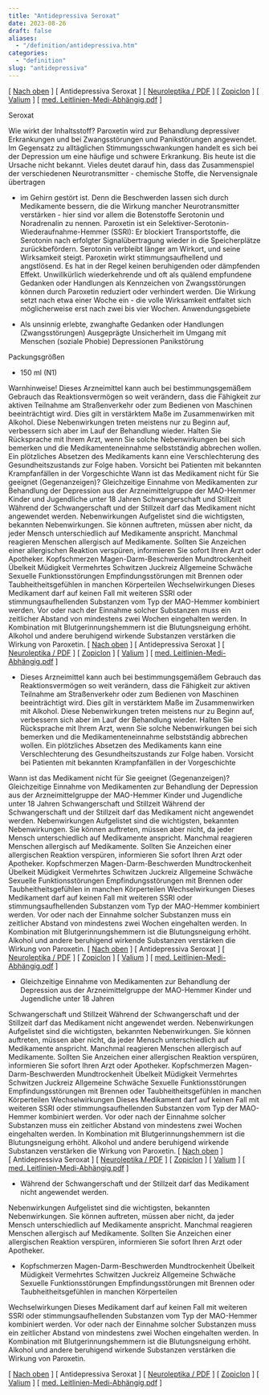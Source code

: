 ```yaml
---
title: "Antidepressiva Seroxat"
date: 2023-08-26
draft: false
aliases:
  - "/definition/antidepressiva.htm"
categories:
  - "definition"
slug: "antidepressiva"
---
```


[ [Nach oben](definitionen.htm) ] [ Antidepressiva Seroxat ] [ [Neuroleptika / PDF](../medis/neurol.pdf) ] [ [Zopiclon](../medis/zopiclon/zopiclon/index.htm) ] [ [Valium](borderline-valium.htm) ] [ [med. Leitlinien-Medi-Abhängig.pdf](med-leitlinien-medis-abhaeng.pdf) ]

Seroxat

Wie wirkt der Inhaltsstoff? Paroxetin wird zur Behandlung depressiver
Erkrankungen und bei Zwangsstörungen und Panikstörungen angewendet. Im Gegensatz zu alltäglichen Stimmungsschwankungen handelt es sich bei der
Depression um eine häufige und schwere Erkrankung. Bis heute ist die Ursache
nicht bekannt. Vieles deutet darauf hin, dass das Zusammenspiel der
verschiedenen Neurotransmitter - chemische Stoffe, die Nervensignale übertragen
- im Gehirn gestört ist. Denn die Beschwerden lassen sich durch Medikamente
bessern, die die Wirkung mancher Neurotransmitter verstärken - hier sind vor
allem die Botenstoffe Serotonin und Noradrenalin zu nennen. Paroxetin ist ein Selektiver-Serotonin-Wiederaufnahme-Hemmer (SSRI): Er
blockiert Transportstoffe, die Serotonin nach erfolgter Signalübertragung
wieder in die Speicherplätze zurückbefördern. Serotonin verbleibt länger am
Wirkort, und seine Wirksamkeit steigt. Paroxetin wirkt stimmungsaufhellend und angstlösend. Es hat in der Regel keinen
beruhigenden oder dämpfenden Effekt. Unwillkürlich wiederkehrende und oft als
quälend empfundene Gedanken oder Handlungen als Kennzeichen von Zwangsstörungen
können durch Paroxetin reduziert oder verhindert werden. Die Wirkung setzt nach
etwa einer Woche ein - die volle Wirksamkeit entfaltet sich möglicherweise erst
nach zwei bis vier Wochen. Anwendungsgebiete

- Als unsinnig erlebte, zwanghafte Gedanken oder
    Handlungen (Zwangsstörungen) Ausgeprägte Unsicherheit im Umgang mit Menschen
    (soziale Phobie) Depressionen Panikstörung

Packungsgrößen

- 150 ml (N1)

Warnhinweise! Dieses Arzneimittel kann auch bei bestimmungsgemäßem
    Gebrauch das Reaktionsvermögen so weit verändern, dass die Fähigkeit zur
    aktiven Teilnahme am Straßenverkehr oder zum Bedienen von Maschinen beeinträchtigt
    wird. Dies gilt in verstärktem Maße im Zusammenwirken mit Alkohol. Diese Nebenwirkungen treten meistens nur zu
    Beginn auf, verbessern sich aber im Lauf der Behandlung wieder. Halten Sie Rücksprache
    mit Ihrem Arzt, wenn Sie solche Nebenwirkungen bei sich bemerken und die
    Medikamenteneinnahme selbstständig abbrechen wollen. Ein plötzliches
    Absetzen des Medikaments kann eine Verschlechterung des Gesundheitszustands
    zur Folge haben. Vorsicht bei Patienten mit bekannten Krampfanfällen
    in der Vorgeschichte Wann ist das Medikament nicht für Sie geeignet
(Gegenanzeigen)? Gleichzeitige Einnahme von Medikamenten zur
    Behandlung der Depression aus der Arzneimittelgruppe der MAO-Hemmer Kinder und Jugendliche unter 18 Jahren Schwangerschaft und Stillzeit Während der Schwangerschaft und der Stillzeit
    darf das Medikament nicht angewendet werden. Nebenwirkungen Aufgelistet sind die wichtigsten, bekannten
Nebenwirkungen. Sie können auftreten, müssen aber nicht, da jeder Mensch
unterschiedlich auf Medikamente anspricht. Manchmal reagieren Menschen allergisch auf Medikamente. Sollten Sie Anzeichen
einer allergischen Reaktion verspüren, informieren Sie sofort Ihren Arzt oder
Apotheker. Kopfschmerzen Magen-Darm-Beschwerden Mundtrockenheit Übelkeit Müdigkeit Vermehrtes Schwitzen Juckreiz Allgemeine Schwäche Sexuelle Funktionsstörungen Empfindungsstörungen mit Brennen oder
    Taubheitheitsgefühlen in manchen Körperteilen Wechselwirkungen Dieses Medikament darf auf keinen Fall mit
weiteren SSRI oder stimmungsaufhellenden Substanzen vom Typ der MAO-Hemmer
kombiniert werden. Vor oder nach der Einnahme solcher Substanzen muss ein
zeitlicher Abstand von mindestens zwei Wochen eingehalten werden. In Kombination mit Blutgerinnungshemmern ist die Blutungsneigung erhöht. Alkohol und andere beruhigend wirkende Substanzen verstärken die Wirkung von
Paroxetin. [ [Nach oben](definitionen.htm) ] [ Antidepressiva Seroxat ] [ [Neuroleptika / PDF](../medis/neurol.pdf) ] [ [Zopiclon](../medis/zopiclon/zopiclon/index.htm) ] [ [Valium](borderline-valium.htm) ] [ [med. Leitlinien-Medi-Abhängig.pdf](med-leitlinien-medis-abhaeng.pdf) ]

- Dieses Arzneimittel kann auch bei bestimmungsgemäßem
    Gebrauch das Reaktionsvermögen so weit verändern, dass die Fähigkeit zur
    aktiven Teilnahme am Straßenverkehr oder zum Bedienen von Maschinen beeinträchtigt
    wird. Dies gilt in verstärktem Maße im Zusammenwirken mit Alkohol. Diese Nebenwirkungen treten meistens nur zu
    Beginn auf, verbessern sich aber im Lauf der Behandlung wieder. Halten Sie Rücksprache
    mit Ihrem Arzt, wenn Sie solche Nebenwirkungen bei sich bemerken und die
    Medikamenteneinnahme selbstständig abbrechen wollen. Ein plötzliches
    Absetzen des Medikaments kann eine Verschlechterung des Gesundheitszustands
    zur Folge haben. Vorsicht bei Patienten mit bekannten Krampfanfällen
    in der Vorgeschichte

Wann ist das Medikament nicht für Sie geeignet
(Gegenanzeigen)? Gleichzeitige Einnahme von Medikamenten zur
    Behandlung der Depression aus der Arzneimittelgruppe der MAO-Hemmer Kinder und Jugendliche unter 18 Jahren Schwangerschaft und Stillzeit Während der Schwangerschaft und der Stillzeit
    darf das Medikament nicht angewendet werden. Nebenwirkungen Aufgelistet sind die wichtigsten, bekannten
Nebenwirkungen. Sie können auftreten, müssen aber nicht, da jeder Mensch
unterschiedlich auf Medikamente anspricht. Manchmal reagieren Menschen allergisch auf Medikamente. Sollten Sie Anzeichen
einer allergischen Reaktion verspüren, informieren Sie sofort Ihren Arzt oder
Apotheker. Kopfschmerzen Magen-Darm-Beschwerden Mundtrockenheit Übelkeit Müdigkeit Vermehrtes Schwitzen Juckreiz Allgemeine Schwäche Sexuelle Funktionsstörungen Empfindungsstörungen mit Brennen oder
    Taubheitheitsgefühlen in manchen Körperteilen Wechselwirkungen Dieses Medikament darf auf keinen Fall mit
weiteren SSRI oder stimmungsaufhellenden Substanzen vom Typ der MAO-Hemmer
kombiniert werden. Vor oder nach der Einnahme solcher Substanzen muss ein
zeitlicher Abstand von mindestens zwei Wochen eingehalten werden. In Kombination mit Blutgerinnungshemmern ist die Blutungsneigung erhöht. Alkohol und andere beruhigend wirkende Substanzen verstärken die Wirkung von
Paroxetin. [ [Nach oben](definitionen.htm) ] [ Antidepressiva Seroxat ] [ [Neuroleptika / PDF](../medis/neurol.pdf) ] [ [Zopiclon](../medis/zopiclon/zopiclon/index.htm) ] [ [Valium](borderline-valium.htm) ] [ [med. Leitlinien-Medi-Abhängig.pdf](med-leitlinien-medis-abhaeng.pdf) ]

- Gleichzeitige Einnahme von Medikamenten zur
    Behandlung der Depression aus der Arzneimittelgruppe der MAO-Hemmer Kinder und Jugendliche unter 18 Jahren

Schwangerschaft und Stillzeit Während der Schwangerschaft und der Stillzeit
    darf das Medikament nicht angewendet werden. Nebenwirkungen Aufgelistet sind die wichtigsten, bekannten
Nebenwirkungen. Sie können auftreten, müssen aber nicht, da jeder Mensch
unterschiedlich auf Medikamente anspricht. Manchmal reagieren Menschen allergisch auf Medikamente. Sollten Sie Anzeichen
einer allergischen Reaktion verspüren, informieren Sie sofort Ihren Arzt oder
Apotheker. Kopfschmerzen Magen-Darm-Beschwerden Mundtrockenheit Übelkeit Müdigkeit Vermehrtes Schwitzen Juckreiz Allgemeine Schwäche Sexuelle Funktionsstörungen Empfindungsstörungen mit Brennen oder
    Taubheitheitsgefühlen in manchen Körperteilen Wechselwirkungen Dieses Medikament darf auf keinen Fall mit
weiteren SSRI oder stimmungsaufhellenden Substanzen vom Typ der MAO-Hemmer
kombiniert werden. Vor oder nach der Einnahme solcher Substanzen muss ein
zeitlicher Abstand von mindestens zwei Wochen eingehalten werden. In Kombination mit Blutgerinnungshemmern ist die Blutungsneigung erhöht. Alkohol und andere beruhigend wirkende Substanzen verstärken die Wirkung von
Paroxetin. [ [Nach oben](definitionen.htm) ] [ Antidepressiva Seroxat ] [ [Neuroleptika / PDF](../medis/neurol.pdf) ] [ [Zopiclon](../medis/zopiclon/zopiclon/index.htm) ] [ [Valium](borderline-valium.htm) ] [ [med. Leitlinien-Medi-Abhängig.pdf](med-leitlinien-medis-abhaeng.pdf) ]

- Während der Schwangerschaft und der Stillzeit
    darf das Medikament nicht angewendet werden.

Nebenwirkungen Aufgelistet sind die wichtigsten, bekannten
Nebenwirkungen. Sie können auftreten, müssen aber nicht, da jeder Mensch
unterschiedlich auf Medikamente anspricht. Manchmal reagieren Menschen allergisch auf Medikamente. Sollten Sie Anzeichen
einer allergischen Reaktion verspüren, informieren Sie sofort Ihren Arzt oder
Apotheker.

- Kopfschmerzen Magen-Darm-Beschwerden Mundtrockenheit Übelkeit Müdigkeit Vermehrtes Schwitzen Juckreiz Allgemeine Schwäche Sexuelle Funktionsstörungen Empfindungsstörungen mit Brennen oder
    Taubheitheitsgefühlen in manchen Körperteilen

Wechselwirkungen Dieses Medikament darf auf keinen Fall mit
weiteren SSRI oder stimmungsaufhellenden Substanzen vom Typ der MAO-Hemmer
kombiniert werden. Vor oder nach der Einnahme solcher Substanzen muss ein
zeitlicher Abstand von mindestens zwei Wochen eingehalten werden. In Kombination mit Blutgerinnungshemmern ist die Blutungsneigung erhöht. Alkohol und andere beruhigend wirkende Substanzen verstärken die Wirkung von
Paroxetin.

[ [Nach oben](definitionen.htm) ] [ Antidepressiva Seroxat ] [ [Neuroleptika / PDF](../medis/neurol.pdf) ] [ [Zopiclon](../medis/zopiclon/zopiclon/index.htm) ] [ [Valium](borderline-valium.htm) ] [ [med. Leitlinien-Medi-Abhängig.pdf](med-leitlinien-medis-abhaeng.pdf) ]